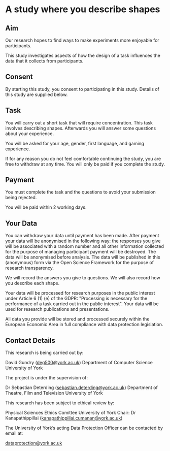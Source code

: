 A study where you describe shapes
=================================

Aim
---

Our research hopes to find ways to make experiments more enjoyable for participants.

This study investigates aspects of how the design of a task influences the data that it collects from participants.

Consent
-------

By starting this study, you consent to participating in this study. Details of this study are supplied below.

Task
----

You will carry out a short task that will require concentration. This task involves describing shapes. Afterwards you will answer some questions about your experience.

You will be asked for your age, gender, first language, and gaming experience.

If for any reason you do not feel comfortable continuing the study, you are free to withdraw at any time. You will only be paid if you complete the study.

Payment
-------

You must complete the task and the questions to avoid your submission being rejected.

You will be paid within 2 working days.


Your Data
-------

You can withdraw your data until payment has been made. After payment your data will be anonymised in the following way: the responses you give will be associated with a random number and all other information collected for the purpose of managing participant payment will be destroyed. The data will be anonymised before analysis. The data will be published in this (anonymous) form via the Open Science Framework for the purpose of research transparency.

We will record the answers you give to questions. We will also record how you describe each shape.  

Your data will be processed for research purposes in the public interest under Article 6 (1) (e) of the GDPR: "Processing is necessary for the performance of a task carried out in the public interest". Your data will be used for research publications and presentations.

All data you provide will be stored and processed securely within the European Economic Area in full compliance with data protection legislation.

Contact Details
---------------

This research is being carried out by:

David Gundry (deg500@york.ac.uk)
Department of Computer Science
University of York

The project is under the supervision of:

Dr Sebastian Deterding (sebastian.deterding@york.ac.uk)
Department of Theatre, Film and Television
University of York 

This research has been subject to ethical review by:

Physical Sciences Ethics Comittee
University of York
Chair: Dr Kanapathippillai (kanapathippillai.cumanan@york.ac.uk)

The University of York’s acting Data Protection Officer can be contacted by email at:

dataprotection@york.ac.uk
